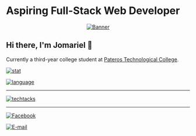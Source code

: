 # Aspiring Full-Stack Web Developer

<div align="center">
  <a href="#">
    <img src="https://media.giphy.com/media/UtnxCnjWAOL1J6TNUR/giphy.gif" alt="Banner" />
  </a>
</div>

## Hi there, I'm Jomariel 👋

Currently a third-year college student at [Pateros Technological College](https://www.facebook.com/ptc1993/).

[![stat](https://github-readme-stats.vercel.app/api?username=jmrl23&count_private=false)](#)

[![language](https://github-readme-stats.vercel.app/api/top-langs/?username=jmrl23&hide=html,ejs,css,scss,shell&layout=compact)](#)

---

[![techtacks](https://skillicons.dev/icons?i=php,tailwind,express,next,prisma)](https://github.com/jmrl23)

---

[![Facebook](https://img.shields.io/badge/facebook-jmrl23-transparent?style=social&logo=facebook)](https://www.facebook.com/JmrL23)

[![E-mail](https://img.shields.io/badge/Email-gaiterajomariel@gmail.com-transparent?style=social&logo=gmail)](mailto:gaiterajomariel@gmail.com)
